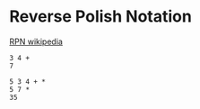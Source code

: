 # Reverse Polish Notation

[RPN wikipedia](http://en.wikipedia.org/wiki/Reverse_Polish_notation)

    3 4 +
    7

    5 3 4 + *
    5 7 *
    35
